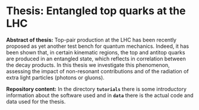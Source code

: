 # Thesis: Entangled top quarks at the LHC 


**Abstract of thesis:**
Top-pair production at the LHC has been recently proposed as yet another test bench for quantum mechanics. Indeed, it has been shown that, in certain kinematic regions, the top and antitop quarks are produced in an entangled state, which reflects in correlation between the decay products. In this thesis we investigate this phenomenon, assessing the impact of non-resonant contributions and of the radiation of extra light particles (photons or gluons).


**Repository content:**
In the directory **`tutorials`** there is some introductory information about the software used and in **`data`** there is the actual code and data used for the thesis.
